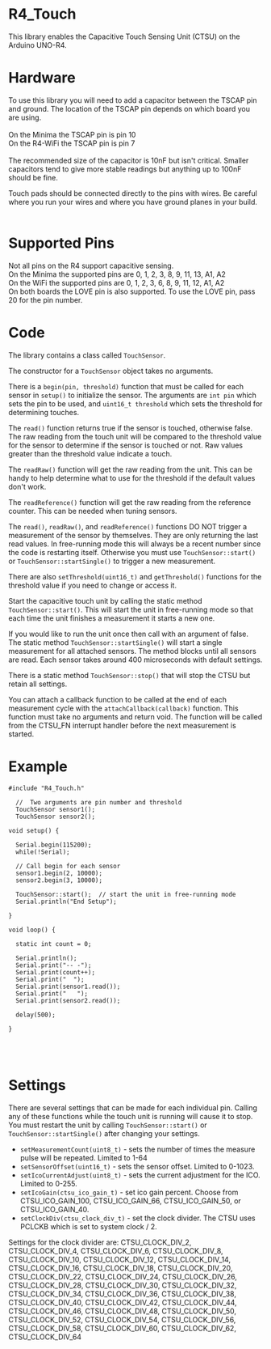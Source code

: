 # R4_Touch

This library enables the Capacitive Touch Sensing Unit (CTSU) on the Arduino UNO-R4.  

# Hardware

To use this library you will need to add a capacitor between the TSCAP pin and ground.  The location of the TSCAP pin depends on which board you are using.<br><br>
On the Minima the TSCAP pin is pin 10<br>
On the R4-WiFi the TSCAP pin is pin 7<br><br>
The recommended size of the capacitor is 10nF but isn't critical.  Smaller capacitors tend to give more stable readings but anything up to 100nF should be fine. 

Touch pads should be connected directly to the pins with wires.  Be careful where you run your wires and where you have ground planes in your build.  
<br>

# Supported Pins

Not all pins on the R4 support capacitive sensing.<br>
On the Minima the supported pins are 0, 1, 2, 3, 8, 9, 11, 13, A1, A2<br>
On the WiFi the supported pins are 0, 1, 2, 3, 6, 8, 9, 11, 12, A1, A2<br>
On both boards the LOVE pin is also supported.  To use the LOVE pin, pass 20 for the pin number. 

# Code

The library contains a class called `TouchSensor`.  

The constructor for a `TouchSensor` object takes no arguments.  

There is a `begin(pin, threshold)` function that must be called for each sensor in `setup()` to initialize the sensor.  The arguments are `int pin` which sets the pin to be used, and `uint16_t threshold` which sets the threshold for determining touches.  

The `read()` function returns true if the sensor is touched, otherwise false.  The raw reading from the touch unit will be compared to the threshold value for the sensor to determine if the sensor is touched or not.  Raw values greater than the threshold value indicate a touch.  

The `readRaw()` function will get the raw reading from the unit.  This can be handy to help determine what to use for the threshold if the default values don't work.  

The `readReference()` function will get the raw reading from the reference counter.  This can be needed when tuning sensors. 

The `read()`, `readRaw()`, and `readReference()` functions DO NOT trigger a measurement of the sensor by themselves.  They are only returning the last read values.  In free-running mode this will always be a recent number since the code is restarting itself.  Otherwise you must use `TouchSensor::start()` or `TouchSensor::startSingle()` to trigger a new measurement.  

There are also `setThreshold(uint16_t)` and `getThreshold()` functions for the threshold value if you need to change or access it. 

Start the capacitive touch unit by calling the static method `TouchSensor::start()`.  This will start the unit in free-running mode so that each time the unit finishes a measurement it starts a new one. 

If you would like to run the unit once then call with an argument of false.  The static method `TouchSensor::startSingle()` will start a single measurement for all attached sensors.  The method blocks until all sensors are read.  Each sensor takes around 400 microseconds with default settings.  

There is a static method `TouchSensor::stop()` that will stop the CTSU but retain all settings. 

You can attach a callback function to be called at the end of each measurement cycle with the `attachCallback(callback)` function.  This function must take no arguments and return void.  The function will be called from the CTSU_FN interrupt handler before the next measurement is started.  


# Example 
```
#include "R4_Touch.h"

  //  Two arguments are pin number and threshold
  TouchSensor sensor1();
  TouchSensor sensor2();

void setup() {

  Serial.begin(115200);
  while(!Serial);
  
  // Call begin for each sensor
  sensor1.begin(2, 10000);
  sensor2.begin(3, 10000);

  TouchSensor::start();  // start the unit in free-running mode
  Serial.println("End Setup");

}

void loop() {

  static int count = 0;

  Serial.println();
  Serial.print("-- -");
  Serial.print(count++);
  Serial.print("  ");
  Serial.print(sensor1.read()); 
  Serial.print("   ");
  Serial.print(sensor2.read());

  delay(500);

}
```

<br><br>

# Settings

There are several settings that can be made for each individual pin.  Calling any of these functions while the touch unit is running will cause it to stop.  You must restart the unit by calling `TouchSensor::start()` or `TouchSensor::startSingle()` after changing your settings. 

* `setMeasurementCount(uint8_t)` - sets the number of times the measure pulse will be repeated.  Limited to 1-64
* `setSensorOffset(uint16_t)` - sets the sensor offset.  Limited to 0-1023.
* `setIcoCurrentAdjust(uint8_t)` - sets the current adjustment for the ICO.  Limited to 0-255.
* `setIcoGain(ctsu_ico_gain_t)` - set ico gain percent.  Choose from CTSU_ICO_GAIN_100, CTSU_ICO_GAIN_66, CTSU_ICO_GAIN_50, or CTSU_ICO_GAIN_40.
* `setClockDiv(ctsu_clock_div_t)` - set the clock divider.  The CTSU uses PCLCKB which is set to system clock / 2.

Settings for the clock divider are:
  CTSU_CLOCK_DIV_2,
  CTSU_CLOCK_DIV_4,
  CTSU_CLOCK_DIV_6,
  CTSU_CLOCK_DIV_8,
  CTSU_CLOCK_DIV_10,
  CTSU_CLOCK_DIV_12,
  CTSU_CLOCK_DIV_14,
  CTSU_CLOCK_DIV_16,
  CTSU_CLOCK_DIV_18,
  CTSU_CLOCK_DIV_20,
  CTSU_CLOCK_DIV_22,
  CTSU_CLOCK_DIV_24,
  CTSU_CLOCK_DIV_26,
  CTSU_CLOCK_DIV_28,
  CTSU_CLOCK_DIV_30,
  CTSU_CLOCK_DIV_32,
  CTSU_CLOCK_DIV_34,
  CTSU_CLOCK_DIV_36,
  CTSU_CLOCK_DIV_38,
  CTSU_CLOCK_DIV_40,
  CTSU_CLOCK_DIV_42,
  CTSU_CLOCK_DIV_44,
  CTSU_CLOCK_DIV_46,
  CTSU_CLOCK_DIV_48,
  CTSU_CLOCK_DIV_50,
  CTSU_CLOCK_DIV_52,
  CTSU_CLOCK_DIV_54,
  CTSU_CLOCK_DIV_56,
  CTSU_CLOCK_DIV_58,
  CTSU_CLOCK_DIV_60,
  CTSU_CLOCK_DIV_62,
  CTSU_CLOCK_DIV_64